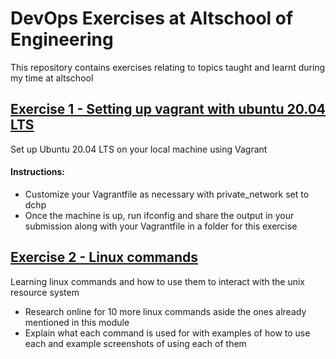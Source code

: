 # DevOps Exercises at Altschool of Engineering

This repository contains exercises relating to topics taught and learnt during my time at altschool

## [Exercise 1 - Setting up vagrant with ubuntu 20.04 LTS](./vagrant-setup-ubuntu20.04)

Set up Ubuntu 20.04 LTS on your local machine using Vagrant

#### Instructions:

- Customize your Vagrantfile as necessary with private_network set to dchp
- Once the machine is up, run ifconfig and share the output in your submission along with your Vagrantfile in a folder for this exercise

## [Exercise 2 - Linux commands](./linux-commands)

Learning linux commands and how to use them to interact with the unix resource system

- Research online for 10 more linux commands aside the ones already mentioned in this module
- Explain what each command is used for with examples of how to use each and example screenshots of using each of them
